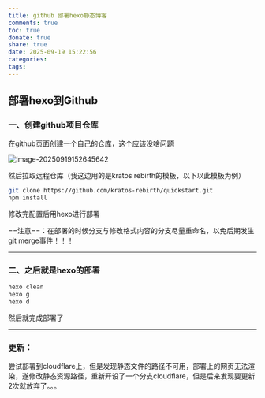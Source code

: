 ```yaml
---
title: github 部署hexo静态博客
comments: true
toc: true
donate: true
share: true
date: 2025-09-19 15:22:56
categories:
tags:
---
```


## 部署hexo到Github

### 一、创建github项目仓库

在github页面创建一个自己的仓库，这个应该没啥问题

![image-20250919152645642](152543.png)

然后拉取远程仓库（我这边用的是kratos rebirth的模板，以下以此模板为例）

```bash
git clone https://github.com/kratos-rebirth/quickstart.git
npm install


```

修改完配置后用hexo进行部署

==注意==：在部署的时候分支与修改格式内容的分支尽量重命名，以免后期发生git merge事件！！！

------

### 二、之后就是hexo的部署

```bash
hexo clean
hexo g
hexo d
```

然后就完成部署了

-----

### 更新：

尝试部署到cloudflare上，但是发现静态文件的路径不可用，部署上的网页无法渲染，遂修改静态资源路径，重新开设了一个分支cloudflare，但是后来发现要更新2次就放弃了。。。

